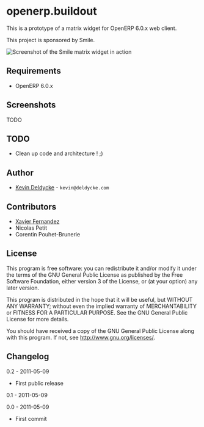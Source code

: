 openerp.buildout
================

This is a prototype of a matrix widget for OpenERP 6.0.x web client.

This project is sponsored by Smile.

![Screenshot of the Smile matrix widget in action](http://github.com/kdeldycke/smile_matrix_widget/raw/master/screenshots/ascii-art-matrix.png)


Requirements
------------

  * OpenERP 6.0.x


Screenshots
-----------

TODO


TODO
----

  * Clean up code and architecture ! ;)


Author
------

 * [Kevin Deldycke](http://kevin.deldycke.com) - `kevin@deldycke.com`


Contributors
------------

 * [Xavier Fernandez](http://twitter.com/#!/xavierfernandez)
 * Nicolas Petit
 * Corentin Pouhet-Brunerie


License
-------

This program is free software: you can redistribute it and/or modify
it under the terms of the GNU General Public License as published by
the Free Software Foundation, either version 3 of the License, or
(at your option) any later version.

This program is distributed in the hope that it will be useful,
but WITHOUT ANY WARRANTY; without even the implied warranty of
MERCHANTABILITY or FITNESS FOR A PARTICULAR PURPOSE.  See the
GNU General Public License for more details.

You should have received a copy of the GNU General Public License
along with this program.  If not, see <http://www.gnu.org/licenses/>.


Changelog
---------

0.2 - 2011-05-09

 * First public release

0.1 - 2011-05-09


0.0 - 2011-05-09

 * First commit

